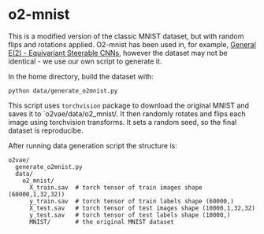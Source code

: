 # o2-mnist
This is a modified version of the classic MNIST dataset, but with random flips and rotations applied. O2-mnist has been used in, for example, [General E(2) - Equivariant Steerable CNNs](https://arxiv.org/abs/1911.08251), however the dataset may not be identical - we use our own script to generate it.

In the home directory, build the dataset with:
```
python data/generate_o2mnist.py
```
This script uses `torchvision` package to download the original MNIST and saves it to `o2vae/data/o2_mnist/. It then randomly rotates and flips each image using torchvision transforms. It sets a random seed, so the final dataset is reproducibe.

After running data generation script the structure is:
```
o2vae/
  generate_o2mnist.py
  data/
    o2_mnist/
      X_train.sav  # torch tensor of train images shape (60000,1,32,32))
      y_train.sav  # torch tensor of train labels shape (60000,)
      X_test.sav   # torch tensor of test images shape (10000,1,32,32)
      y_test.sav   # torch tensor of test labels shape (10000,)
      MNIST/       # the original MNIST dataset
```
